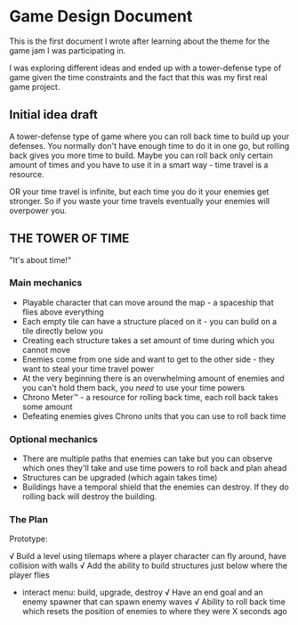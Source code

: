 # Game Design Document

This is the first document I wrote after learning about the theme for the game jam I was participating in.

I was exploring different ideas and ended up with a tower-defense type of game given the time constraints and the fact that this was my first real game project.

## Initial idea draft

A tower-defense type of game where you can roll back time to build up your defenses. You normally don't have enough time
to do it in one go, but rolling back gives you more time to build. Maybe you can roll back only certain amount of times and you have
to use it in a smart way - time travel is a resource.

OR your time travel is infinite, but each time you do it your enemies get stronger. So if you waste your time travels eventually your enemies will overpower you.

## THE TOWER OF TIME

"It's about time!"

### Main mechanics

* Playable character that can move around the map - a spaceship that flies above everything
* Each empty tile can have a structure placed on it - you can build on a tile directly below you
* Creating each structure takes a set amount of time during which you cannot move
* Enemies come from one side and want to get to the other side - they want to steal your time travel power
* At the very beginning there is an overwhelming amount of enemies and you can't hold them back, you *need* to use your time powers
* Chrono Meter™ - a resource for rolling back time, each roll back takes some amount
* Defeating enemies gives Chrono units that you can use to roll back time

### Optional mechanics

* There are multiple paths that enemies can take but you can observe which ones they'll take and use time powers to roll back and plan ahead
* Structures can be upgraded (which again takes time)
* Buildings have a temporal shield that the enemies can destroy. If they do rolling back will destroy the building.

### The Plan

Prototype:

√ Build a level using tilemaps where a player character can fly around, have collision with walls
√ Add the ability to build structures just below where the player flies
  * interact menu: build, upgrade, destroy
√ Have an end goal and an enemy spawner that can spawn enemy waves
√ Ability to roll back time which resets the position of enemies to where they were X seconds ago
